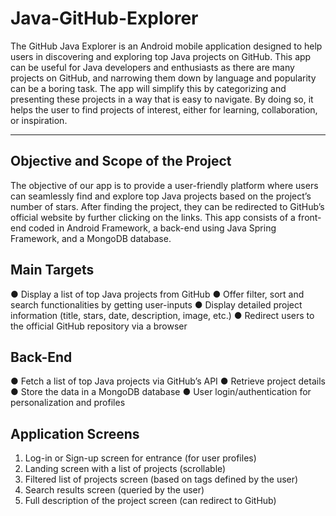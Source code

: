 # Java-GitHub-Explorer
The GitHub Java Explorer is an Android mobile application designed to help users in discovering and exploring top Java projects on GitHub. This app can be useful for Java developers and enthusiasts as there are many projects on GitHub, and narrowing them down by language and popularity can be a boring task. The app will simplify this by categorizing and presenting these projects in a way that is easy to navigate. By doing so, it helps the user to find projects of interest, either for learning, collaboration, or inspiration.

---

## Objective and Scope of the Project
The objective of our app is to provide a user-friendly platform where users can seamlessly find and explore top Java projects based on the project’s number of stars. After finding the project, they can be redirected to GitHub’s official website by further clicking on the links. This app consists of a front-end coded in Android Framework, a back-end using Java Spring Framework, and a MongoDB database.

## Main Targets
● Display a list of top Java projects from GitHub
● Offer filter, sort and search functionalities by getting user-inputs
● Display detailed project information (title, stars, date, description, image, etc.)
● Redirect users to the official GitHub repository via a browser

## Back-End
● Fetch a list of top Java projects via GitHub’s API
● Retrieve project details
● Store the data in a MongoDB database
● User login/authentication for personalization and profiles

## Application Screens
1. Log-in or Sign-up screen for entrance (for user profiles)
2. Landing screen with a list of projects (scrollable)
3. Filtered list of projects screen (based on tags defined by the user)
4. Search results screen (queried by the user)
5. Full description of the project screen (can redirect to GitHub)

